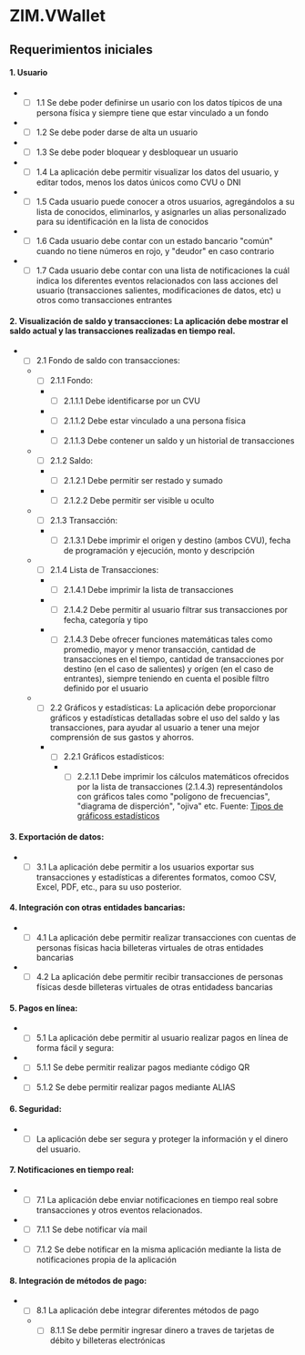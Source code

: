 # ZIM.VWallet

## Requerimientos iniciales

#### 1. Usuario
  - - [ ] 1.1 Se debe poder definirse un usario con los datos típicos de una persona física y siempre tiene que estar vinculado a un fondo
  - - [ ] 1.2 Se debe poder darse de alta un usuario
  - - [ ] 1.3 Se debe poder bloquear y desbloquear un usuario
  - - [ ] 1.4 La aplicación debe permitir visualizar los datos del usuario, y editar todos, menos los datos únicos como CVU o DNI
  - - [ ] 1.5 Cada usuario puede conocer a otros usuarios, agregándolos a su lista de conocidos, eliminarlos, y asignarles un alias personalizado para su identificación en la lista de conocidos
  - - [ ] 1.6 Cada usuario debe contar con un estado bancario "común" cuando no tiene números en rojo, y "deudor" en caso contrario
  - - [ ] 1.7 Cada usuario debe contar con una lista de notificaciones la cuál indica los diferentes eventos relacionados con lass acciones del usuario (transacciones salientes, modificaciones de datos, etc) u otros como transacciones entrantes

#### 2. Visualización de saldo y transacciones: La aplicación debe mostrar el saldo actual y las transacciones realizadas en tiempo real.
- - [ ] 2.1 Fondo de saldo con transacciones: 
  - - [ ] 2.1.1 Fondo:
    - - [ ] 2.1.1.1 Debe identificarse por un CVU
    - - [ ] 2.1.1.2 Debe estar vinculado a una persona física
    - - [ ] 2.1.1.3 Debe contener un saldo y un historial de transacciones
  - - [ ] 2.1.2 Saldo:
    - - [ ] 2.1.2.1 Debe permitir ser restado y sumado
    - - [ ] 2.1.2.2 Debe permitir ser visible u oculto
  - - [ ] 2.1.3 Transacción:
    - - [ ] 2.1.3.1 Debe imprimir el origen y destino (ambos CVU), fecha de programación y ejecución, monto y descripción
  - - [ ] 2.1.4 Lista de Transacciones:
    - - [ ] 2.1.4.1 Debe imprimir la lista de transacciones
    - - [ ] 2.1.4.2 Debe permitir al usuario filtrar sus transacciones por fecha, categoría y tipo
    - - [ ] 2.1.4.3 Debe ofrecer funciones matemáticas tales como promedio, mayor y menor transacción, cantidad de transacciones en el tiempo, cantidad de transacciones por destino (en el caso de salientes) y orígen (en el caso de entrantes), siempre teniendo en cuenta el posible filtro definido por el usuario

  - - [ ] 2.2 Gráficos y estadísticas: La aplicación debe proporcionar gráficos y estadísticas detalladas sobre el uso del saldo y las transacciones, para ayudar al usuario a tener una mejor comprensión de sus gastos y ahorros.
    - - [ ] 2.2.1 Gráficos estadísticos:
      - - [ ] 2.2.1.1 Debe imprimir los cálculos matemáticos ofrecidos por la lista de transacciones (2.1.4.3) representándolos con gráficos tales como "polígono de frecuencias", "diagrama de disperción", "ojiva" etc. Fuente: [Tipos de gráficoss estadísticos](https://www.probabilidadyestadistica.net/tipos-de-graficos-estadisticos/#histograma)

#### 3. Exportación de datos:
  - - [ ] 3.1 La aplicación debe permitir a los usuarios exportar sus transacciones y estadísticas a diferentes formatos, comoo CSV, Excel, PDF, etc., para su uso posterior.

#### 4. Integración con otras entidades bancarias:
  - - [ ] 4.1 La aplicación debe permitir realizar transacciones con cuentas de personas físicas hacia billeteras virtuales de otras entidades bancarias
  - - [ ] 4.2 La aplicación debe permitir recibir transacciones de personas físicas desde billeteras virtuales de otras entidadess bancarias

#### 5. Pagos en línea:
  - - [ ] 5.1 La aplicación debe permitir al usuario realizar pagos en línea de forma fácil y segura:
  - - [ ] 5.1.1 Se debe permitir realizar pagos mediante código QR
   - - [ ] 5.1.2 Se debe permitir realizar pagos mediante ALIAS

#### 6. Seguridad:
  - - [ ] La aplicación debe ser segura y proteger la información y el dinero del usuario.

#### 7. Notificaciones en tiempo real:
  - - [ ] 7.1 La aplicación debe enviar notificaciones en tiempo real sobre transacciones y otros eventos relacionados.
  - - [ ] 7.1.1 Se debe notificar vía mail
   - - [ ] 7.1.2 Se debe notificar en la misma aplicación mediante la lista de notificaciones propia de la aplicación

#### 8. Integración de métodos de pago:
  - - [ ] 8.1 La aplicación debe integrar diferentes métodos de pago
    - - [ ] 8.1.1 Se debe permitir ingresar dinero a traves de tarjetas de débito y billeteras electrónicas